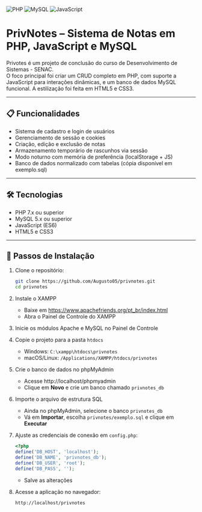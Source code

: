 ![PHP](https://img.shields.io/badge/PHP-7.x-blue) ![MySQL](https://img.shields.io/badge/MySQL-5.x-blue) ![JavaScript](https://img.shields.io/badge/JavaScript-ES6-yellow)

# PrivNotes – Sistema de Notas em PHP, JavaScript e MySQL

Privotes é um projeto de conclusão do curso de Desenvolvimento de Sistemas - SENAC.  
O foco principal foi criar um CRUD completo em PHP, com suporte a JavaScript para interações dinâmicas, e um banco de dados MySQL funcional. A estilização foi feita em HTML5 e CSS3.

---

## 📋 Funcionalidades

- Sistema de cadastro e login de usuários  
- Gerenciamento de sessão e cookies  
- Criação, edição e exclusão de notas  
- Armazenamento temporário de rascunhos via sessão  
- Modo noturno com memória de preferência (localStorage + JS)  
- Banco de dados normalizado com tabelas (cópia disponível em exemplo.sql)

---

## 🛠 Tecnologias

- PHP 7.x ou superior  
- MySQL 5.x ou superior  
- JavaScript (ES6)  
- HTML5 e CSS3

---

## 🚀 Passos de Instalação

1. Clone o repositório:  
   ```bash
   git clone https://github.com/Augusto05/privnotes.git
   cd privnotes
   ```

2. Instale o XAMPP  
   - Baixe em https://www.apachefriends.org/pt_br/index.html  
   - Abra o Painel de Controle do XAMPP

3. Inicie os módulos Apache e MySQL no Painel de Controle

4. Copie o projeto para a pasta `htdocs`  
   - Windows: `C:\xampp\htdocs\privnotes`  
   - macOS/Linux: `/Applications/XAMPP/htdocs/privnotes`

5. Crie o banco de dados no phpMyAdmin  
   - Acesse http://localhost/phpmyadmin  
   - Clique em **Novo** e crie um banco chamado `privnotes_db`

6. Importe o arquivo de estrutura SQL  
   - Ainda no phpMyAdmin, selecione o banco `privnotes_db`  
   - Vá em **Importar**, escolha `privnotes/exemplo.sql` e clique em **Executar**

7. Ajuste as credenciais de conexão em `config.php`:  
   ```php
   <?php
   define('DB_HOST', 'localhost');
   define('DB_NAME', 'privnotes_db');
   define('DB_USER', 'root');
   define('DB_PASS', '');
   ```
   - Salve as alterações

8. Acesse a aplicação no navegador:  
   ```
   http://localhost/privnotes
   ```

